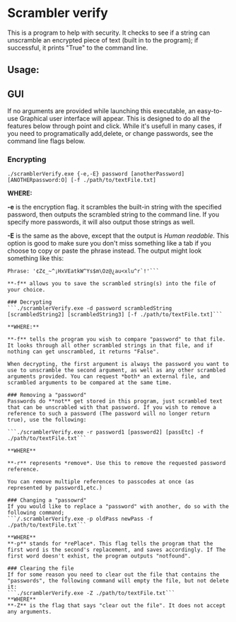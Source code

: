 Scrambler verify
================

This is a program to help with security. It checks to see if a string can unscramble an encrypted piece of text (built in to the program); if successful, it prints "True" to the command line.

## Usage:
 
## GUI
If no arguments are provided while launching this executable, an easy-to-use Graphical user interface will appear. This is designed to do all the features below through point and click. While it's usefull in many cases, if you need to programatically add,delete, or change passwords, see the command line flags below.

### Encrypting
 ```./scramblerVerify.exe {-e,-E} password [anotherPassword] [ANOTHERpassword:O] [-f ./path/to/textFile.txt]```

 **WHERE:**

**-e** is the encryption flag. it scrambles the built-in string with the specified password, then outputs the scrambled string to the command line. If you specify more passwords, it will also output those strings as well.

**-E** is the same as the above, except that the output is *Human readable*. This option is good to make sure you don't miss something like a tab if you choose to copy or paste the phrase instead. The output might look something like this:
```.\scramblerVerify.exe -E password123
Phrase: '¢Z¢_~^¡HxVEatkW^Ys$m\Oz@¿au<xlu^r`!'```

**-f** allows you to save the scrambled string(s) into the file of your choice.

### Decrypting
```./scramblerVerify.exe -d password scrambledString [scrambledString2] [scrambledString3] [-f ./path/to/textFile.txt]```

**WHERE:**

**-f** tells the program you wish to compare "password" to that file. It looks through all other scrambled strings in that file, and if nothing can get unscrambled, it returns "False".

When decrypting, the first argument is always the password you want to use to unscramble the second argument, as well as any other scrambled arguments provided. You can request *both* an external file, and scrambled arguments to be compared at the same time.

### Removing a "password"
Passwords do **not** get stored in this program, just scrambled text that can be unscrabled with that password. If you wish to remove a reference to such a password (The password will no longer return true), use the following:

```./scramblerVerify.exe -r password1 [password2] [passEtc] -f ./path/to/textFile.txt```

**WHERE**

**-r** represents *remove*. Use this to remove the requested password reference.

You can remove multiple references to passcodes at once (as represented by password1,etc.)

### Changing a "passowrd"
If you would like to replace a "password" with another, do so with the following command;
```/.scramblerVerify.exe -p oldPass newPass -f ./path/to/textFile.txt```

**WHERE**
**-p** stands for *rePlace*. This flag tells the program that the first word is the second's replacement, and saves accordingly. If The first word doesn't exhist, the program outputs "notfound".

### Clearing the file
If for some reason you need to clear out the file that contains the "passwords", the following command will empty the file, but not delete it:
```./scramblerVerify.exe -Z ./path/to/textFile.txt```
**WHERE**
**-Z** is the flag that says "clear out the file". It does not accept any arguments.